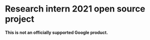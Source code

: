 # Research intern 2021 open source project

**This is not an officially supported Google product.**

